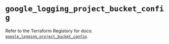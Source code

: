# `google_logging_project_bucket_config`

Refer to the Terraform Registory for docs: [`google_logging_project_bucket_config`](https://registry.terraform.io/providers/hashicorp/google-beta/5.4.0/docs/resources/google_logging_project_bucket_config).
